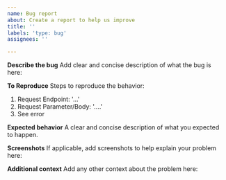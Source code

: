 ```yaml
---
name: Bug report
about: Create a report to help us improve
title: ''
labels: 'type: bug'
assignees: ''

---
```


**Describe the bug**
Add clear and concise description of what the bug is here:

**To Reproduce**
Steps to reproduce the behavior:
1. Request Endpoint: '...'
2. Request Parameter/Body: '....'
3. See error

**Expected behavior**
A clear and concise description of what you expected to happen.

**Screenshots**
If applicable, add screenshots to help explain your problem here:

**Additional context**
Add any other context about the problem here:
